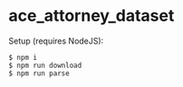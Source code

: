 # ace_attorney_dataset

Setup (requires NodeJS):
```console
$ npm i
$ npm run download
$ npm run parse
```
 

